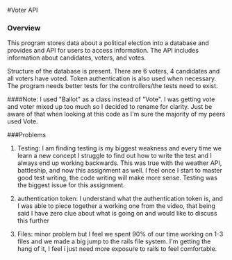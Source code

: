 #Voter API

### Overview

This program stores data about a political election into a database and provides and API for users to access information. The API includes information about candidates, voters, and votes.

Structure of the database is present. There are 6 voters, 4 candidates and all voters have voted. Token authentication is also used when necessary. The program needs better tests for the controllers/the tests need to exist. 


####Note:
I used "Ballot" as a class instead of "Vote". I was getting vote and voter mixed up too much so I decided to rename for clarity. Just be aware of that when looking at this code as I'm sure the majority of my peers used Vote.



###Problems
1. Testing: I am finding testing is my biggest weakness and every time we learn a new concept I struggle to find out how to write the test and I always end up working backwards. This was true with the weather API, battleship, and now this assignment as well. I feel once I start to master good test writing, the code writing will make more sense. Testing was the biggest issue for this assignment.

2. authentication token: I understand what the authentication token is, and I was able to piece together a working one from the video, that being said I have zero clue about what is going on and would like to discuss this further

3. Files: minor problem but I feel we spent 90% of our time working on 1-3 files and we made a big jump to the rails file system. I'm getting the hang of it, I feel i just need more exposure to rails to feel comfortable.

